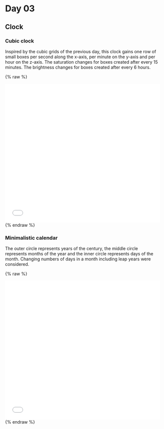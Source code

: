 # Day 03

## Clock

### Cubic clock

Inspired by the cubic grids of the previous day, this clock gains one row of small boxes per second along the x-axis, per minute on the y-axis and per hour on the z-axis. The saturation changes for boxes created after every 15 minutes. The brightness changes for boxes created after every 6 hours.

{% raw %}
<iframe src="content/day03/01/embed.html" width="100%" height="450" frameborder="no"></iframe>
{% endraw %}

### Minimalistic calendar

The outer circle represents years of the century, the middle circle represents months of the year and the inner circle represents days of the month. Changing numbers of days in a month including leap years were considered.

{% raw %}
<iframe src="content/day03/02/embed.html" width="100%" height="450" frameborder="no"></iframe>
{% endraw %}